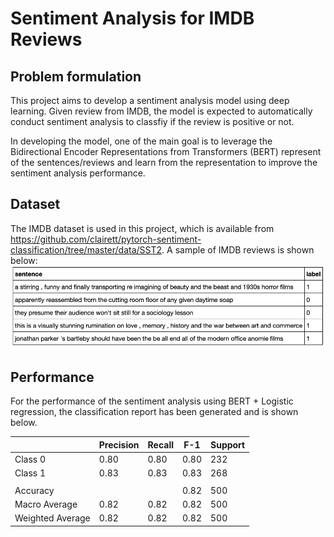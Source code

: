 # Sentiment Analysis for IMDB Reviews

## Problem formulation
This project aims to develop a sentiment analysis model using deep learning. Given review from IMDB, the model is expected to automatically conduct sentiment analysis to classfiy if the review is positive or not.

In developing the model, one of the main goal is to leverage the Bidirectional Encoder Representations from Transformers (BERT) represent of the sentences/reviews and learn from the representation to improve the sentiment analysis performance.

## Dataset
The IMDB dataset is used in this project, which is available from https://github.com/clairett/pytorch-sentiment-classification/tree/master/data/SST2. A sample of IMDB reviews is shown below:
![Image of IMDB](https://github.com/ruuuiiiii/sentiment-analysis/blob/main/IMDB.png)

## Performance
For the performance of the sentiment analysis using BERT + Logistic regression, the classification report has been generated and is shown below.

|               | Precision     | Recall | F-1     | Support |
| ------------- | ------------- |--------|---------|---------|
| Class 0       | 0.80          | 0.80  | 0.80     | 232     |
| Class 1       | 0.83          | 0.83  | 0.83     | 268     |
|               |               |       |          |         |
| Accuracy      |               |       | 0.82     | 500     |
| Macro Average | 0.82          |  0.82 | 0.82     | 500     |
| Weighted Average | 0.82          |  0.82 | 0.82     | 500     |


